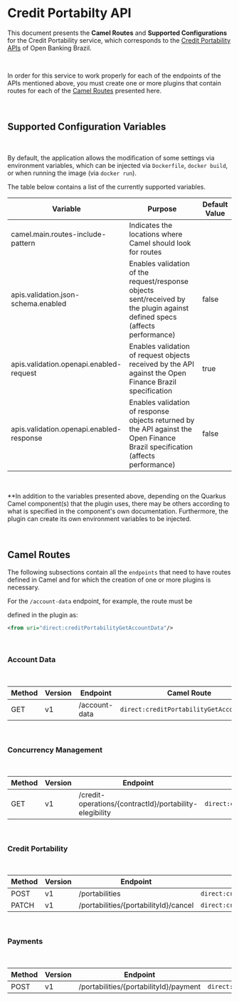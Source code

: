 # Credit Portabilty API

This document presents the **Camel Routes** and **Supported Configurations** for the
Credit Portability service, which corresponds to
the [Credit Portability APIs](https://openfinancebrasil.atlassian.net/wiki/spaces/DraftOF/pages/764510211/Portabilidade+de+Cr+dito+-+PC)
of Open Banking Brazil.

&nbsp;

In order for this service to work properly for each of
the endpoints of the APIs mentioned above, you must create
one or more plugins that contain routes for each of
the [Camel Routes](#rotas-do-camel) presented here.

&nbsp;

## Supported Configuration Variables

&nbsp;

By default, the application allows the modification of some settings via environment variables,
which can be injected via `Dockerfile`, `docker build`, or when running the image (via `docker run`).

The table below contains a list of the currently supported variables.

| Variable                                 | Purpose                                                                                                                        | Default Value |
|------------------------------------------|--------------------------------------------------------------------------------------------------------------------------------|---------------|
| camel.main.routes-include-pattern        | Indicates the locations where Camel should look for routes                                                                     |               |
| apis.validation.json-schema.enabled      | Enables validation of the request/response objects sent/received by the plugin against defined specs (affects performance)     | false         |
| apis.validation.openapi.enabled-request  | Enables validation of request objects received by the API against the Open Finance Brazil specification                        | true          |
| apis.validation.openapi.enabled-response | Enables validation of response objects returned by the API against the Open Finance Brazil specification (affects performance) | false         |

&nbsp;

**In addition to the variables presented above, depending on the Quarkus
Camel component(s) that the plugin uses, there may be others according to
what is specified in the component's own documentation. Furthermore,
the plugin can create its own environment variables to be injected.

&nbsp;

## Camel Routes

The following subsections contain all the `endpoints` that need
to have routes defined in Camel and for which the creation of one or
more plugins is necessary.

For the `/account-data` endpoint, for example, the route must be

defined in the plugin as:

```xml
<from uri="direct:creditPortabilityGetAccountData"/>
```

&nbsp;

### Account Data

&nbsp;

| Method | Version | Endpoint                                                  | Camel Route                                  |
| ------ | ------- | --------------------------------------------------------- | -------------------------------------------- |
| GET    | v1      | /account-data                                             | ```direct:creditPortabilityGetAccountData``` |

&nbsp;

### Concurrency Management

&nbsp;

| Method | Version | Endpoint                                                  | Camel Route                                                                      |
| ------ | ------- | --------------------------------------------------------- | -------------------------------------------------------------------------------- |
| GET    | v1      | /credit-operations/\{contractId\}/portability-elegibility | ```direct:creditPortabilityGetCreditOperationsContratIdPortabilityEligibility``` |

&nbsp;

### Credit Portability

&nbsp;

| Method   | Version | Endpoint                                | Camel Route                                                         |
| -------- | ------- | --------------------------------------- | ------------------------------------------------------------------- |
| POST     | v1      | /portabilities                          | ```direct:creditPortabilityPostPortabilities```                     |
| PATCH    | v1      | /portabilities/\{portabilityId\}/cancel | ```direct:creditPortabilityPatchPortabilitiesPortabilityIdCancel``` |

&nbsp;

### Payments

&nbsp;

| Method   | Version | Endpoint                                 | Camel Route                                                         |
| -------- | ------- | ---------------------------------------- | ------------------------------------------------------------------- |
| POST     | v1      | /portabilities/\{portabilityId\}/payment | ```direct:creditPortabilityPostPortabilitiesPortabilityIdPayment``` |
